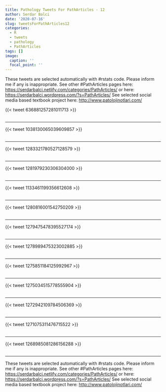 ```yaml
---
title: Pathology Tweets For PathArticles - 12
author: Serdar Balci
date: '2020-07-16'
slug: tweetsForPathArticles12
categories:
  - R
  - tweets
  - pathology
  - PathArticles
tags: []
image:
  caption: ''
  focal_point: ''
---
```



These tweets are selected automatically with #rstats code. Please inform me if any is inappropriate.
See other #PathArticles pages here: https://serdarbalci.netlify.com/categories/PathArticles/  or here: https://serdarbalci.wordpress.com/?s=PathArticles/ 
See selected social media based textbook project here: http://www.patolojinotlari.com/

{{< tweet 636881257281011713 >}}
<br>
<br>
<hr>
{{< tweet 1038130065039609857 >}}
<br>
<br>
<hr>
{{< tweet 1283321780527128579 >}}
<br>
<br>
<hr>
{{< tweet 1281979230306304000 >}}
<br>
<br>
<hr>
{{< tweet 1133461199356612608 >}}
<br>
<br>
<hr>
{{< tweet 1280816001542750209 >}}
<br>
<br>
<hr>
{{< tweet 1279475478395527174 >}}
<br>
<br>
<hr>
{{< tweet 1278989475323002885 >}}
<br>
<br>
<hr>
{{< tweet 1275851184125992967 >}}
<br>
<br>
<hr>
{{< tweet 1275034515778555904 >}}
<br>
<br>
<hr>
{{< tweet 1272942109784506369 >}}
<br>
<br>
<hr>
{{< tweet 1271075311476715522 >}}
<br>
<br>
<hr>
{{< tweet 1268985081286156288 >}}
<br>
<br>
<hr>


These tweets are selected automatically with #rstats code. Please inform me if any is inappropriate.
See other #PathArticles pages here: https://serdarbalci.netlify.com/categories/PathArticles/  or here: https://serdarbalci.wordpress.com/?s=PathArticles/ 
See selected social media based textbook project here: http://www.patolojinotlari.com/
